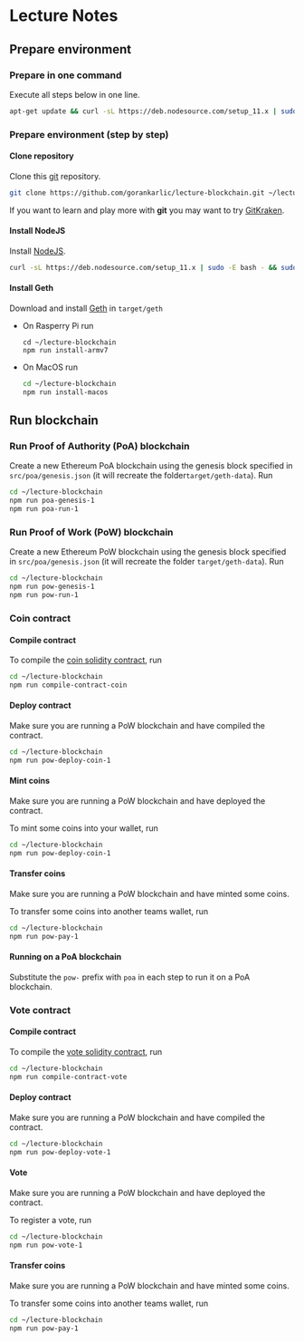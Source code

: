 # Lecture Notes

## Prepare environment

### Prepare in one command

Execute all steps below in one line.

```sh
apt-get update && curl -sL https://deb.nodesource.com/setup_11.x | sudo -E bash - && apt-get install -y build-essential git-core nodejs && git clone https://github.com/gorankarlic/lecture-blockchain.git ~/lecture-blockchain && npm -C ~/lecture-blockchain install && npm -C ~/lecture-blockchain run install-linux
```

### Prepare environment (step by step)

#### Clone repository

Clone this [git](https://git-scm.com) repository.

```sh
git clone https://github.com/gorankarlic/lecture-blockchain.git ~/lecture-blockchain
```

If you want to learn and play more with **git** you may want to try [GitKraken](https://www.gitkraken.com).

#### Install NodeJS

Install [NodeJS](https://nodejs.org/en/download/).

```sh
curl -sL https://deb.nodesource.com/setup_11.x | sudo -E bash - && sudo apt-get install -y nodejs
```

#### Install Geth

Download and install [Geth](https://geth.ethereum.org/downloads/) in ```target/geth```

- On Rasperry Pi run

    ```
    cd ~/lecture-blockchain
    npm run install-armv7
    ```

- On MacOS run

    ```sh
    cd ~/lecture-blockchain
    npm run install-macos
    ```

## Run blockchain

### Run Proof of Authority (PoA) blockchain

Create a new Ethereum PoA blockchain using the genesis block specified in ```src/poa/genesis.json``` (it will recreate the folder```target/geth-data```). Run

```sh
cd ~/lecture-blockchain
npm run poa-genesis-1
npm run poa-run-1
```

### Run Proof of Work (PoW) blockchain

Create a new Ethereum PoW blockchain using the genesis block specified in ```src/poa/genesis.json``` (it will recreate the folder ```target/geth-data```). Run

```sh
cd ~/lecture-blockchain
npm run pow-genesis-1
npm run pow-run-1
```

### Coin contract

#### Compile contract

To compile the [coin solidity contract](https://github.com/gorankarlic/lecture-blockchain/blob/master/src/contract/coin/Coin.sol), run

```sh
cd ~/lecture-blockchain
npm run compile-contract-coin
```

#### Deploy contract

Make sure you are running a PoW blockchain and have compiled the contract.

```sh
cd ~/lecture-blockchain
npm run pow-deploy-coin-1
```

#### Mint coins

Make sure you are running a PoW blockchain and have deployed the contract.

To mint some coins into your wallet, run 

```sh
cd ~/lecture-blockchain
npm run pow-deploy-coin-1
```

#### Transfer coins

Make sure you are running a PoW blockchain and have minted some coins.

To transfer some coins into another teams wallet, run 

```sh
cd ~/lecture-blockchain
npm run pow-pay-1
```

#### Running on a PoA blockchain

Substitute the `pow-` prefix with `poa` in each step to run it on a PoA blockchain.

### Vote contract

#### Compile contract

To compile the [vote solidity contract](https://github.com/gorankarlic/lecture-blockchain/blob/master/src/contract/vote/Vote.sol), run

```sh
cd ~/lecture-blockchain
npm run compile-contract-vote
```

#### Deploy contract

Make sure you are running a PoW blockchain and have compiled the contract.

```sh
cd ~/lecture-blockchain
npm run pow-deploy-vote-1
```

#### Vote

Make sure you are running a PoW blockchain and have deployed the contract.

To register a vote, run 

```sh
cd ~/lecture-blockchain
npm run pow-vote-1
```

#### Transfer coins

Make sure you are running a PoW blockchain and have minted some coins.

To transfer some coins into another teams wallet, run 

```sh
cd ~/lecture-blockchain
npm run pow-pay-1
```
